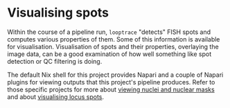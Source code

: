 # Visualising spots
Within the course of a pipeline run, `looptrace` "detects" FISH spots and computes various properties of them. 
Some of this information is available for visualisation.
Visualisation of spots and their properties, overlaying the image data, can be a good examination of how well something like spot detection or QC filtering is doing.

The default Nix shell for this project provides Napari and a couple of Napari plugins for viewing outputs that this project's pipeline produces. 
Refer to those specific projects for more about [viewing nuclei and nuclear masks](https://github.com/gerlichlab/nuclei-vis-napari) and about [visualising locus spots](https://github.com/gerlichlab/looptrace-loci-vis).

